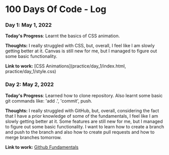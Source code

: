 # 100 Days Of Code - Log

### Day 1: May 1, 2022

**Today's Progress**: Learnt the basics of CSS animation.

**Thoughts:** I really struggled with CSS, but, overall, I feel like I am slowly getting better at it. Canvas is still new for me, but I managed to figure out some basic functionality.

**Link to work:** [CSS Animations](practice/day_1/index.html, practice/day_1/style.css)

### Day 2: May 2, 2022

**Today's Progress**: Learned how to clone repository. Also learnt some basic git commands like: 'add .', 'commit', push.

**Thoughts:** I really struggled with GitHub, but, overall, considering the fact that I have a prior knowledge of some of the fundamentals, I feel like I am slowly getting better at it. Some features are still new for me, but I managed to figure out some basic functionality. I want to learn how to create a branch and push to the branch and also how to create pull requests and how to merge branches tomorrow.

**Link to work:** [Github Fundamentals](practice/day_2/github_fundamentals_1.md)

